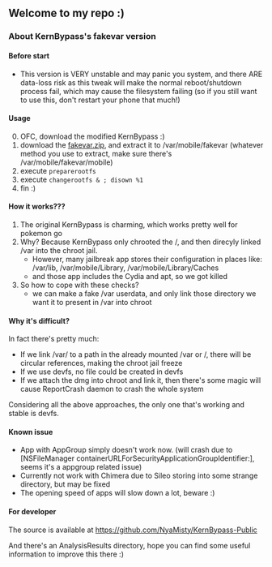 ## Welcome to my repo :)

### About KernBypass's fakevar version

#### Before start
- This version is VERY unstable and may panic you system, and there ARE data-loss risk as this tweak will make the normal reboot/shutdown process fail, which may cause the filesystem failing (so if you still want to use this, don't restart your phone that much!)

#### Usage

0. OFC, download the modified KernBypass :)
1. download the [fakevar.zip](http://repo.misty.moe/apt/fakevar13.zip), and extract it to /var/mobile/fakevar (whatever method you use to extract, make sure there's /var/mobile/fakevar/mobile)
2. execute `preparerootfs`
3. execute `changerootfs & ; disown %1`
4. fin :)

#### How it works???

1. The original KernBypass is charming, which works pretty well for pokemon go
2. Why? Because KernBypass only chrooted the /, and then direcyly linked /var into the chroot jail. 
    - However, many jailbreak app stores their configuration in places like: /var/lib, /var/mobile/Library, /var/mobile/Library/Caches
    - and those app includes the Cydia and apt, so we got killed
3. So how to cope with these checks?
    - we can make a fake /var userdata, and only link those directory we want it to present in /var into chroot

#### Why it's difficult?
In fact there's pretty much:
- If we link /var/ to a path in the already mounted /var or /, there will be circular references, making the chroot jail freeze
- If we use devfs, no file could be created in devfs
- If we attach the dmg into chroot and link it, then there's some magic will cause ReportCrash daemon to crash the whole system

Considering all the above approaches, the only one that's working and stable is devfs.

#### Known issue

- App with AppGroup simply doesn't work now. (will crash due to [NSFileManager containerURLForSecurityApplicationGroupIdentifier:], seems it's a appgroup related issue)
- Currently not work with Chimera due to Sileo storing into some strange directory, but may be fixed
- The opening speed of apps will slow down a lot, beware :)

#### For developer

The source is available at https://github.com/NyaMisty/KernBypass-Public

And there's an AnalysisResults directory, hope you can find some useful information to improve this there :)
